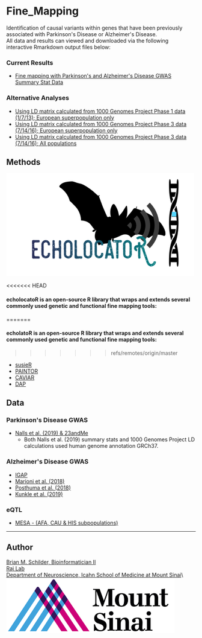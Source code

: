 # Fine_Mapping

Identification of causal variants within genes that have been previously associated with Parkinson's Disease or Alzheimer's Disease.\
All data and results can viewed and downloaded via the following interactive Rmarkdown output files below:  

### Current Results
* [Fine mapping with Parkinson's and Alzheimer's Disease GWAS Summary Stat Data](https://rajlabmssm.github.io/Fine_Mapping/Fine_Mapping.html)


### Alternative Analyses
* [Using LD matrix calculated from 1000 Genomes Project Phase 1 data (1/7/13); European superpopulation only](https://rajlabmssm.github.io/Fine_Mapping/Old_scripts/Fine_Mapping_1KGphase1_EUR.html)
* [Using LD matrix calculated from 1000 Genomes Project Phase 3 data (7/14/16); European superpopulation only](https://rajlabmssm.github.io/Fine_Mapping/Old_scripts/Fine_Mapping_1KGphase3_EUR.html)
* [Using LD matrix calculated from 1000 Genomes Project Phase 3 data (7/14/16); All populations](https://rajlabmssm.github.io/Fine_Mapping/Old_scripts/Fine_Mapping_1KGphase3_allPops.html)


## Methods

![Batty](./echolocatoR/images/echo_logo_sm.png)

<<<<<<< HEAD
#### echolocatoR is an open-source R library that wraps and extends several commonly used genetic and functional fine mapping tools:
=======
#### echolatoR is an open-source R library that wraps and extends several commonly used genetic and functional fine mapping tools:
>>>>>>> refs/remotes/origin/master
* [susieR](https://github.com/stephenslab/susieR)  
* [PAINTOR](https://github.com/gkichaev/PAINTOR_V3.0)  
* [CAVIAR](http://genetics.cs.ucla.edu/caviar/)  
* [DAP](https://github.com/xqwen/dap)  


## Data

### Parkinson's Disease GWAS

* [Nalls et al. (2019) & 23andMe](https://www.biorxiv.org/content/10.1101/388165v3)
    * Both Nalls et al. (2019) summary stats and 1000 Genomes Project LD calculations used human genome annotation GRCh37.


### Alzheimer's Disease GWAS

* [IGAP](https://www.nature.com/articles/ng.2802)
* [Marioni et al. (2018)](https://www.nature.com/articles/s41398-018-0150-6)
* [Posthuma et al. (2018)](https://www.nature.com/articles/s41588-018-0311-9)
* [Kunkle et al. (2019)](https://www.nature.com/articles/s41588-019-0358-2)

### eQTL

* [MESA - (AFA, CAU & HIS subpopulations)](https://www.nhlbi.nih.gov/science/multi-ethnic-study-atherosclerosis-mesa)


<hr>

## Author

<a href="https://bschilder.github.io/BMSchilder/" target="_blank">Brian M. Schilder, Bioinformatician II</a>\
<a href="https://rajlab.org" target="_blank">Raj Lab</a>\
<a href="https://icahn.mssm.edu/about/departments/neuroscience" target="_blank">Department of Neuroscience, Icahn School of Medicine at Mount Sinai</a>\  
![](./web/images/sinai.png)

